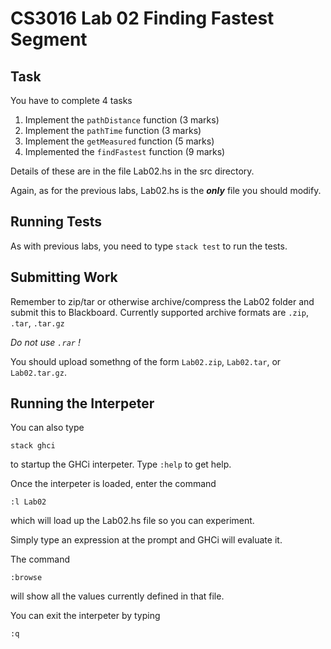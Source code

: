 # CS3016 Lab 02  Finding Fastest Segment

## Task

You have to complete 4 tasks

1. Implement the `pathDistance` function (3 marks)
2. Implement the `pathTime` function (3 marks)
3. Implement the `getMeasured` function (5 marks)
4. Implemented the `findFastest` function (9 marks)


Details of these are in the file Lab02.hs
in the src directory.

Again, as for the previous labs, Lab02.hs is the ***only*** file you should modify.

## Running Tests

As with previous labs, you need to type
`stack test`
to run the tests.

## Submitting Work

Remember to zip/tar or otherwise archive/compress the Lab02 folder
and submit this to Blackboard.
Currently supported archive formats are `.zip`, `.tar`, `.tar.gz`

*Do not use `.rar` !*

You should upload somethng of the form
`Lab02.zip`, `Lab02.tar`, or  `Lab02.tar.gz`.

## Running the Interpeter

You can also type

`stack ghci` 

to startup the GHCi interpeter.
Type `:help` to get help.

Once the interpeter is loaded,
enter the command

`:l Lab02`

which will load up the Lab02.hs file so you can experiment.

Simply type an expression at the prompt and GHCi will evaluate it.

The command 

`:browse`

will show all the values currently defined in that file.

You can exit the interpeter by typing

`:q`

